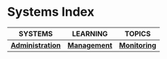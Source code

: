 # Systems Index

|SYSTEMS|LEARNING|TOPICS|
|---|---|---|
|[**Administration**](administration-index)|[**Management**](management-index)|[**Monitoring**](monitoring-index)|
